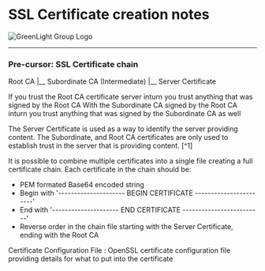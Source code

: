 # SSL Certificate creation notes

![GreenLight Group Logo](https://assets.website-files.com/5ebcb9396faf10d8f7644479/5ed6a066891af295a039860f_GLGLogolrg-p-500.png)

---

### Pre-cursor: SSL Certificate chain
Root CA
    |__ Subordinate CA (Intermediate)
        |__ Server Certificate

If you trust the Root CA certificate server inturn you trust anything that was signed by the Root CA
With the Subordinate CA signed by the Root CA inturn you trust anything that was signed by the Subordinate CA as well

The Server Certificate is used as a way to identify the server providing content.
The Subordinate, and Root CA certificates are only used to establish trust in the server that is providing content. [^1]

It is possible to combine multiple certificates into a single file creating a full certificate chain.
Each certificate in the chain should be:
- PEM formated Base64 encoded string
- Begin with '--------------------- BEGIN CERTIFICATE -----------------------'
- End with   '--------------------- END CERTIFICATE -------------------------'
- Reverse order in the chain file starting with the Server Certificate, ending with the Root CA

Certificate Configuration File
: OpenSSL certificate configuration file providing details for what to put into the certificate